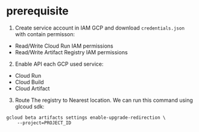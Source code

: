 # prerequisite

1. Create service account in IAM GCP and download `credentials.json` with contain permisson:
* Read/Write Cloud Run IAM permissions
* Read/Write Artifact Registry IAM permissions

2. Enable API each GCP used service:
* Cloud Run
* Cloud Build
* Cloud Artifact

3. Route The registry to Nearest location. We can run this command using glcoud sdk:
```console
gcloud beta artifacts settings enable-upgrade-redirection \
    --project=PROJECT_ID
```
